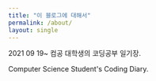 ```yaml
---
title: "이 블로그에 대해서"
permalink: /about/
layout: single
---
```

2021 09 19~
컴공 대학생의 코딩공부 일기장.

Computer Science Student's Coding Diary.
